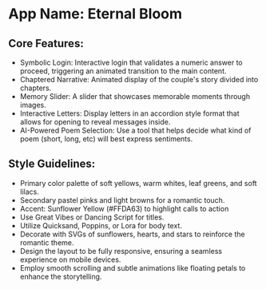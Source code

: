 # **App Name**: Eternal Bloom

## Core Features:

- Symbolic Login: Interactive login that validates a numeric answer to proceed, triggering an animated transition to the main content.
- Chaptered Narrative: Animated display of the couple's story divided into chapters.
- Memory Slider: A slider that showcases memorable moments through images.
- Interactive Letters: Display letters in an accordion style format that allows for opening to reveal messages inside.
- AI-Powered Poem Selection: Use a tool that helps decide what kind of poem (short, long, etc) will best express sentiments.

## Style Guidelines:

- Primary color palette of soft yellows, warm whites, leaf greens, and soft lilacs.
- Secondary pastel pinks and light browns for a romantic touch.
- Accent: Sunflower Yellow (#FFDA63) to highlight calls to action
- Use Great Vibes or Dancing Script for titles.
- Utilize Quicksand, Poppins, or Lora for body text.
- Decorate with SVGs of sunflowers, hearts, and stars to reinforce the romantic theme.
- Design the layout to be fully responsive, ensuring a seamless experience on mobile devices.
- Employ smooth scrolling and subtle animations like floating petals to enhance the storytelling.
